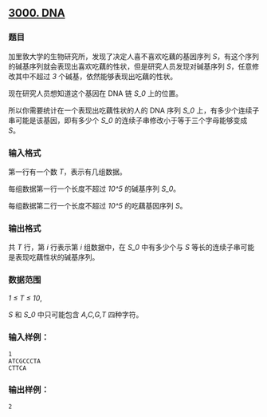 ## [3000. DNA](https://www.acwing.com/problem/content/3003/)

### 题目

加里敦大学的生物研究所，发现了决定人喜不喜欢吃藕的基因序列 *S*，有这个序列的碱基序列就会表现出喜欢吃藕的性状，但是研究人员发现对碱基序列 *S*，任意修改其中不超过 *3* 个碱基，依然能够表现出吃藕的性状。

现在研究人员想知道这个基因在 DNA 链 *S_0* 上的位置。

所以你需要统计在一个表现出吃藕性状的人的 DNA 序列 *S_0* 上，有多少个连续子串可能是该基因，即有多少个 *S_0* 的连续子串修改小于等于三个字母能够变成 *S*。

### 输入格式

第一行有一个数 *T*，表示有几组数据。

每组数据第一行一个长度不超过 *10^5* 的碱基序列 *S_0*。

每组数据第二行一个长度不超过 *10^5* 的吃藕基因序列 *S*。

### 输出格式

共 *T* 行，第 *i* 行表示第 *i* 组数据中，在 *S_0* 中有多少个与 *S* 等长的连续子串可能是表现吃藕性状的碱基序列。

### 数据范围

*1 ≤ T ≤ 10*,

*S* 和 *S_0* 中只可能包含 *A,C,G,T* 四种字符。

### 输入样例：

```
1
ATCGCCCTA
CTTCA
```

### 输出样例：

```
2
```
